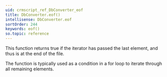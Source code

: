 ```yaml
---
uid: crmscript_ref_DbConverter_eof
title: DbConverter.eof()
intellisense: DbConverter.eof
sortOrder: 244
keywords: eof()
so.topic: reference
---
```



This function returns true if the iterator has passed the last element, and thus is at the end of the file.


The function is typically used as a condition in a for loop to iterate through all remaining elements.


